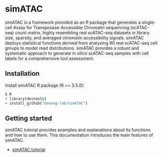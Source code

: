 # simATAC

simATAC is a framework provided as an R package that generates a single-cell Assay for Transposase-Accessible Chromatin sequencing (scATAC-seq) count matrix, highly resembling real scATAC-seq datasets in library size, sparsity, and averaged chromatin accessibility signals. simATAC deploys statistical functions derived from analyzing 90 real scATAC-seq cell groups to model read distributions. simATAC provides a robust and systematic approach to generate in silico scATAC-seq samples with cell labels for a comprehensive tool assessment.


## Installation

Install simATAC R package (R >= 3.5.0): 

```bash
$ R
> library(devtools)
> install_github("bowang-lab/simATAC")
```

## Getting started


simATAC tutorial provides examples and explanations about its functions and how to use them. This documentation introduces the main features of simATAC.
* [simATAC tutorial](https://github.com/bowang-lab/simATAC/blob/master/docs/tutorial.md)




[scater]: https://github.com/davismcc/scater
[SCE]: https://github.com/drisso/SingleCellExperiment
[contrib]: https://github.com/Bioconductor/Contributions/issues/209
[bioc]: https://bioconductor.org/packages/devel/bioc/html/splatter.html
[vignette]: https://bioconductor.org/packages/devel/bioc/vignettes/splatter/inst/doc/splatter.html
[paper]: http://dx.doi.org/10.1186/s13059-017-1305-0
